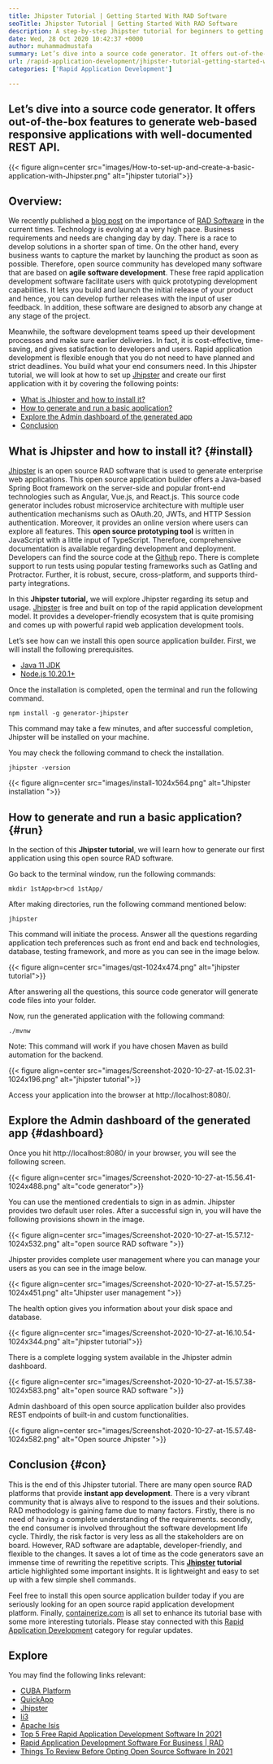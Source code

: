 ```yaml
---
title: Jhipster Tutorial | Getting Started With RAD Software
seoTitle: Jhipster Tutorial | Getting Started With RAD Software
description: A step-by-step Jhipster tutorial for beginners to getting started. Follow this article to set up the first application with open source Jhipster RAD software.
date: Wed, 28 Oct 2020 10:42:37 +0000
author: muhammadmustafa
summary: Let’s dive into a source code generator. It offers out-of-the-box features to generate web-based responsive applications with well-documented REST API.
url: /rapid-application-development/jhipster-tutorial-getting-started-with-rad-software/
categories: ['Rapid Application Development']

---
```

## Let’s dive into a source code generator. It offers out-of-the-box features to generate web-based responsive applications with well-documented REST API.

{{< figure align=center src="images/How-to-set-up-and-create-a-basic-application-with-Jhipster.png" alt="jhipster tutorial">}}  

## Overview:

We recently published a [blog post][1] on the importance of [RAD Software][2] in the current times. Technology is evolving at a very high pace. Business requirements and needs are changing day by day. There is a race to develop solutions in a shorter span of time. On the other hand, every business wants to capture the market by launching the product as soon as possible. Therefore, open source community has developed many software that are based on **agile software development**. These free rapid application development software facilitate users with quick prototyping development capabilities. It lets you build and launch the initial release of your product and hence, you can develop further releases with the input of user feedback. In addition, these software are designed to absorb any change at any stage of the project. 

Meanwhile, the software development teams speed up their development processes and make sure earlier deliveries. In fact, it is cost-effective, time-saving, and gives satisfaction to developers and users. Rapid application development is flexible enough that you do not need to have planned and strict deadlines. You build what your end consumers need. In this Jhipster tutorial, we will look at how to set up [Jhipster][3] and create our first application with it by covering the following points:

  * [What is Jhipster and how to install it?][4]
  * [How to generate and run a basic application?][5]
  * [Explore the Admin dashboard of the generated app][6]
  * [Conclusion][7]

## What is Jhipster and how to install it? {#install}

[Jhipster][3] is an open source RAD software that is used to generate enterprise web applications. This open source application builder offers a Java-based Spring Boot framework on the server-side and popular front-end technologies such as Angular, Vue.js, and React.js. This source code generator includes robust microservice architecture with multiple user authentication mechanisms such as OAuth.20, JWTs, and HTTP Session authentication. Moreover, it provides an online version where users can explore all features. This **open source prototyping tool** is written in JavaScript with a little input of TypeScript. Therefore, comprehensive documentation is available regarding development and deployment. Developers can find the source code at the [Github][8] repo. There is complete support to run tests using popular testing frameworks such as Gatling and Protractor. Further, it is robust, secure, cross-platform, and supports third-party integrations.

In this **Jhipster tutorial,** we will explore Jhipster regarding its setup and usage. [Jhipster][3] is free and built on top of the rapid application development model. It provides a developer-friendly ecosystem that is quite promising and comes up with powerful rapid web application development tools.

Let’s see how can we install this open source application builder. First, we will install the following prerequisites.

  * [Java 11 JDK][9]
  * [Node.js 10.20.1+][10]

Once the installation is completed, open the terminal and run the following command.

`npm install -g generator-jhipster`

This command may take a few minutes, and after successful completion, Jhipster will be installed on your machine. 

You may check the following command to check the installation.

`jhipster -version`

{{< figure align=center src="images/install-1024x564.png" alt="Jhipster installation ">}}  

## How to generate and run a basic application? {#run}

In the section of this **Jhipster tutorial**, we will learn how to generate our first application using this open source RAD software. 

Go back to the terminal window, run the following commands:

`mkdir 1stApp<br>cd 1stApp/`

After making directories, run the following command mentioned below:

`jhipster`

This command will initiate the process. Answer all the questions regarding application tech preferences such as front end and back end technologies, database, testing framework, and more as you can see in the image below.

{{< figure align=center src="images/qst-1024x474.png" alt="jhipster tutorial">}}  

After answering all the questions, this source code generator will generate code files into your folder. 

Now, run the generated application with the following command:

`./mvnw`

Note: This command will work if you have chosen Maven as build automation for the backend. 

{{< figure align=center src="images/Screenshot-2020-10-27-at-15.02.31-1024x196.png" alt="jhipster tutorial">}}  

Access your application into the browser at http://localhost:8080/.

## Explore the Admin dashboard of the generated app {#dashboard}

Once you hit http://localhost:8080/ in your browser, you will see the following screen.

{{< figure align=center src="images/Screenshot-2020-10-27-at-15.56.41-1024x488.png" alt="code generator">}}  

You can use the mentioned credentials to sign in as admin. Jhipster provides two default user roles. After a successful sign in, you will have the following provisions shown in the image. 

{{< figure align=center src="images/Screenshot-2020-10-27-at-15.57.12-1024x532.png" alt="open source RAD software ">}}  

Jhipster provides complete user management where you can manage your users as you can see in the image below. 

{{< figure align=center src="images/Screenshot-2020-10-27-at-15.57.25-1024x451.png" alt="Jhipster user management ">}}  

The health option gives you information about your disk space and database.

{{< figure align=center src="images/Screenshot-2020-10-27-at-16.10.54-1024x344.png" alt="jhipster tutorial">}}  

There is a complete logging system available in the Jhipster admin dashboard.

{{< figure align=center src="images/Screenshot-2020-10-27-at-15.57.38-1024x583.png" alt="open source RAD software ">}}  

Admin dashboard of this open source application builder also provides REST endpoints of built-in and custom functionalities.

{{< figure align=center src="images/Screenshot-2020-10-27-at-15.57.48-1024x582.png" alt="Open source Jhipster ">}}  

## Conclusion {#con}

This is the end of this Jhipster tutorial. There are many open source RAD platforms that provide **instant app development**. There is a very vibrant community that is always alive to respond to the issues and their solutions. RAD methodology is gaining fame due to many factors. Firstly, there is no need of having a complete understanding of the requirements. secondly, the end consumer is involved throughout the software development life cycle. Thirdly, the risk factor is very less as all the stakeholders are on board. However, RAD software are adaptable, developer-friendly, and flexible to the changes. It saves a lot of time as the code generators save an immense time of rewriting the repetitive scripts. This **[Jhipster][3] tutorial** article highlighted some important insights. It is lightweight and easy to set up with a few simple shell commands. 

Feel free to install this open source application builder today if you are seriously looking for an open source rapid application development platform. Finally, [containerize.com][11] is all set to enhance its tutorial base with some more interesting tutorials. Please stay connected with this [Rapid Application Development][2] category for regular updates.

## Explore

You may find the following links relevant:

  * [CUBA Platform][12]
  * [QuickApp][13]
  * [Jhipster][3]
  * [li3][14]
  * [Apache Isis][15]
  * [Top 5 Free Rapid Application Development Software In 2021][16]
  * [Rapid Application Development Software For Business | RAD][17]
  * [Things To Review Before Opting Open Source Software In 2021][18]

 [1]: https://blog.containerize.com/2020/10/23/how-rad-software-can-help-you-to-grow-business-to-next-level/
 [2]: https://products.containerize.com/rad
 [3]: https://products.containerize.com/rad/jhipster
 [4]: #install
 [5]: #run
 [6]: #dashboard
 [7]: #con
 [8]: https://github.com/jhipster/generator-jhipster
 [9]: https://www.oracle.com/java/technologies/javase-jdk11-downloads.html
 [10]: https://nodejs.org/en/
 [11]: https://www.containerize.com/
 [12]: https://products.containerize.com/rad/cuba
 [13]: https://products.containerize.com/rad/quickapp
 [14]: https://products.containerize.com/rad/li3
 [15]: https://products.containerize.com/rad/apache-isis
 [16]: https://blog.containerize.com/2021/04/16/top-5-free-rapid-application-development-software-in-2021/
 [17]: https://blog.containerize.com/2020/10/23/rapid-application-development-software-for-business-rad/
 [18]: https://blog.containerize.com/2021/09/29/things-to-review-before-opting-open-source-software-in-2021/